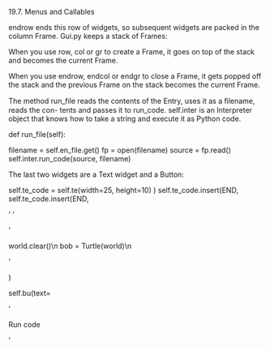 19.7. Menus and Callables

endrow ends this row of widgets, so subsequent widgets are packed in the column Frame. Gui.py keeps a stack of Frames:

When you use row, col or gr to create a Frame, it goes on top of the stack and becomes the current Frame.

When you use endrow, endcol or endgr to close a Frame, it gets popped off the stack and the previous Frame on the stack becomes the current Frame.

The method run_file reads the contents of the Entry, uses it as a ﬁlename, reads the con- tents and passes it to run_code. self.inter is an Interpreter object that knows how to take a string and execute it as Python code.

def run_file(self):

filename = self.en_file.get() fp = open(filename) source = fp.read() self.inter.run_code(source, filename)

The last two widgets are a Text widget and a Button:

self.te_code = self.te(width=25, height=10) ) self.te_code.insert(END, self.te_code.insert(END,

’ ’

’

world.clear()\n bob = Turtle(world)\n

’

)

self.bu(text=

’

Run code

’